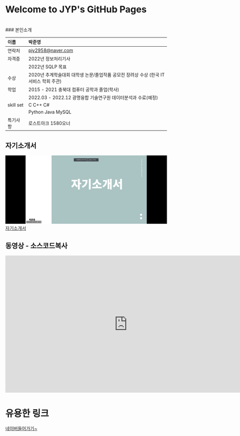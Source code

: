 # Welcome to JYP's GitHub Pages
<br>
### 본인소개

|이름 | 박준영|
|:-------|:------------------------------------------------|
|연락처 | pjy2958@naver.com |
|자격증 | 2022년 정보처리기사 |
| | 2022년 SQLP 목표 |
|수상 | 2020년 추계학술대회 대학생 논문/졸업작품 공모전 장려상 수상 (한국 IT서비스 학회 주관) &nbsp;&nbsp;&nbsp;&nbsp;&nbsp;&nbsp;|
|학업 | 2015 - 2021 충북대 컴퓨터 공학과 졸업(학사) |
| | 2022.03 - 2022.12 광명융합 기술연구원 데이터분석과 수료(예정) |
|skill set | C  C++  C# |
| | Python  Java  MySQL |
|특기사항&nbsp;&nbsp;&nbsp; | 로스트아크 1580오너 |

## 자기소개서
<img src = "print.png"/> <br>
[ 자기소개서](/project.pptx) <br>

## 동영상 - 소스코드복사
<iframe width="759" height="427" src="https://www.youtube.com/embed/ocYdmg-3DNs" title="YouTube video player" frameborder="0" allow="accelerometer; autoplay; clipboard-write; encrypted-media; gyroscope; picture-in-picture" allowfullscreen></iframe>

# 유용한 링크
[ 네이버들어가기~](https://www.naver.com/)
